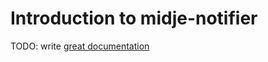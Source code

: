 # Introduction to midje-notifier

TODO: write [great documentation](http://jacobian.org/writing/what-to-write/)
